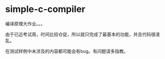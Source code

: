 # simple-c-compiler
编译原理大作业。。。

由于已近考试周，时间比较仓促，所以就只完成了最基本的功能，并且代码很凌乱。

在测试样例中未涉及的内容都可能会有bug。有问题请多指教。
